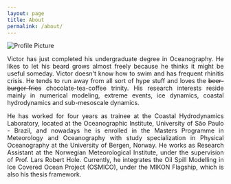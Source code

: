 ```yaml
---
layout: page
title: About
permalink: /about/
---
```


<img src="{{ site.baseurl }}/assets/eu.png" title="Profile Picture" class="profile">

<p align="justify">
Victor has just completed his undergraduate degree in Oceanography. He likes to let his beard grows almost freely because he thinks it might be useful someday. Victor doesn't know how to swim and has frequent rhinitis crisis. He tends to run away from all sort of hype stuff and loves the <s>beer-burger-fries</s> chocolate-tea-coffee trinity. His research interests reside mainly in numerical modeling, extreme events, ice dynamics, coastal hydrodynamics and sub-mesoscale dynamics. 
</p>

<p align="justify">
He has worked for four years as trainee at the Coastal Hydrodynamics Laboratory, located at the Oceanographic Institute, University of São Paulo - Brazil, and nowadays he is enrolled in the Masters Programme in Meteorology and Oceanography with study specialization in Physical Oceanography at the University of Bergen, Norway. He works as Research Assistant at the Norwegian Meteorological Institute, under the supervision of Prof. Lars Robert Hole. Currently, he integrates the Oil Spill Modelling in Ice Covered Ocean Project (OSMICO), under the MIKON Flagship, which is also his thesis framework. 
</p>
